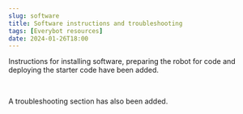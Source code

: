 ```yaml
---
slug: software
title: Software instructions and troubleshooting
tags: [Everybot resources]
date: 2024-01-26T18:00
---
```


Instructions for installing software, preparing the robot for code and deploying the starter code have been added.

<!-- truncate -->

<br/>

A troubleshooting section has also been added.